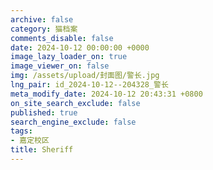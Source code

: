 ```yaml
---
archive: false
category: 猫档案
comments_disable: false
date: 2024-10-12 00:00:00 +0000
image_lazy_loader_on: true
image_viewer_on: false
img: /assets/upload/封面图/警长.jpg
lng_pair: id_2024-10-12--204328_警长
meta_modify_date: 2024-10-12 20:43:31 +0800
on_site_search_exclude: false
published: true
search_engine_exclude: false
tags:
- 嘉定校区
title: Sheriff
---
```

